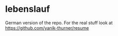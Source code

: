 # lebenslauf
German version of the repo. For the real stuff look at https://github.com/yanik-thurner/resume
